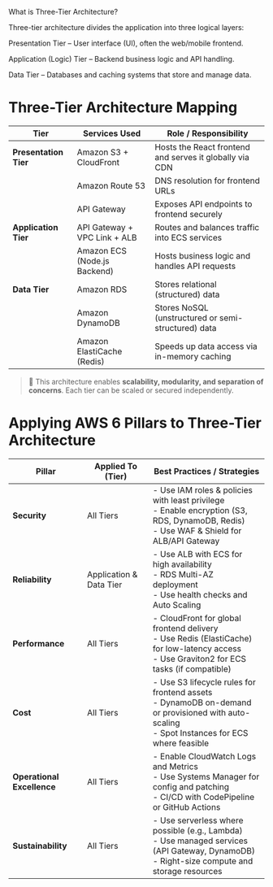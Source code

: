 
What is Three-Tier Architecture?

Three-tier architecture divides the application into three logical layers:

Presentation Tier – User interface (UI), often the web/mobile frontend.

Application (Logic) Tier – Backend business logic and API handling.

Data Tier – Databases and caching systems that store and manage data.


# Three-Tier Architecture Mapping

| Tier                    | Services Used                                                       | Role / Responsibility                                                |
|-------------------------|----------------------------------------------------------------------|----------------------------------------------------------------------|
| **Presentation Tier**   | Amazon S3 + CloudFront                                               | Hosts the React frontend and serves it globally via CDN             |
|                         | Amazon Route 53                                                      | DNS resolution for frontend URLs                                    |
|                         | API Gateway                                                          | Exposes API endpoints to frontend securely                          |
| **Application Tier**    | API Gateway + VPC Link + ALB                                         | Routes and balances traffic into ECS services                       |
|                         | Amazon ECS (Node.js Backend)                                         | Hosts business logic and handles API requests                       |
| **Data Tier**           | Amazon RDS                                                           | Stores relational (structured) data                                 |
|                         | Amazon DynamoDB                                                     | Stores NoSQL (unstructured or semi-structured) data                 |
|                         | Amazon ElastiCache (Redis)                                           | Speeds up data access via in-memory caching                         |

> 🧩 This architecture enables **scalability, modularity, and separation of concerns**. Each tier can be scaled or secured independently.


# Applying AWS 6 Pillars to Three-Tier Architecture

| Pillar          | Applied To (Tier)         | Best Practices / Strategies                                                                                  |
|-----------------|---------------------------|--------------------------------------------------------------------------------------------------------------|
| **Security**     | All Tiers                 | - Use IAM roles & policies with least privilege<br>- Enable encryption (S3, RDS, DynamoDB, Redis)<br>- Use WAF & Shield for ALB/API Gateway |
| **Reliability**  | Application & Data Tier   | - Use ALB with ECS for high availability<br>- RDS Multi-AZ deployment<br>- Use health checks and Auto Scaling |
| **Performance**  | All Tiers                 | - CloudFront for global frontend delivery<br>- Use Redis (ElastiCache) for low-latency access<br>- Use Graviton2 for ECS tasks (if compatible) |
| **Cost**         | All Tiers                 | - Use S3 lifecycle rules for frontend assets<br>- DynamoDB on-demand or provisioned with auto-scaling<br>- Spot Instances for ECS where feasible |
| **Operational Excellence** | All Tiers     | - Enable CloudWatch Logs and Metrics<br>- Use Systems Manager for config and patching<br>- CI/CD with CodePipeline or GitHub Actions |
| **Sustainability** | All Tiers              | - Use serverless where possible (e.g., Lambda)<br>- Use managed services (API Gateway, DynamoDB)<br>- Right-size compute and storage resources |

